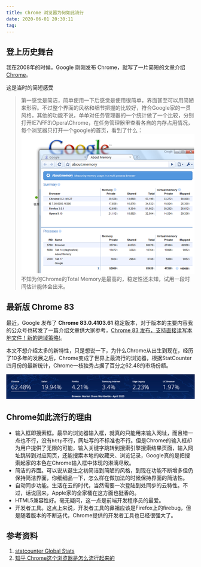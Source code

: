 ```yaml
---
title: Chrome 浏览器为何如此流行
date: 2020-06-01 20:30:11
tag: 
---
```


## 登上历史舞台

我在2008年的时候，Google 刚刚发布 Chrome，就写了一片简短的文章介绍 [Chrome](https://www.cnblogs.com/cocowool/archive/2008/09/03/1282653.html)。

这是当时的简短感受

>  第一感觉是简洁，简单使用一下后感觉是使用很简单，界面甚至可以用简陋来形容。不过整个界面的风格和细节把握的比较好，符合Google家的一贯风格，其他的功能不说，单单对任务管理器的一个统计做了一个比较，分别打开IE7\FF3\Opera\Chrome，在任务管理器里查看各自的内存占用情况，每个浏览器只打开一个google的首页，看到了什么：
> ![](20200530-chrome/090308_0210_GoogleChrom1.png)
> 不知为何Chrome的Total Memory是最高的，稳定性还未知，试用一段时间估计能体会出来。



## 最新版 Chrome 83

最近，Google 发布了 **Chrome 83.0.4103.61** 稳定版本，对于版本的主要内容我的公众号也转发了一篇介绍文章供大家参考，[Chrome 83 发布，支持直接读写本地文件！新的跨域策略!](https://mp.weixin.qq.com/s/AKLvTYUz_4HmZ_hQQgJaIA)。

本文不想介绍太多的新特性，只是想说一下，为什么Chrome从出生到现在，经历了10多年的发展之后，Chrome变成了世界上最流行的浏览器，根据StatCounter四月份的最新统计，Chrome一枝独秀占据了百分之62.48的市场份额。

![image-20200531194524767](20200530-chrome/image-20200531194524767.png)



## Chrome如此流行的理由

* 输入框即搜索框。最早的浏览器输入框，就真的只能用来输入网址，而且错一点也不行，没有`http`不行，网址写的不标准也不行。但是Chrome的输入框却为用户提供了无限的可能，输入关键字跳转到搜索引擎搜索结果页面，输入网址跳转到对应网页，还能搜索本地的收藏夹、浏览记录，Google真的是把搜索起家的本色在Chrome输入框中体现的淋漓尽致。
* 简洁的界面。可以说从诞生之初简洁到简陋的风格，到现在功能不断增多但仍保持简洁界面，你细细品一下，怎么样在做加法的时候保持界面的简洁性。
* 自动同步功能。生活在云的时代，当然需要一次登陆到处同步的云特性。不过，话说回来，Apple家的全家桶在这方面也挺香的。
* HTML5兼容性好。毫无疑问，这一点是前端开发程序员的最爱。
* 开发者工具。这点上来说，开发者工具的鼻祖应该是Firefox上的firebug，但是随着版本的不断迭代，Chrome提供的开发者工具也已经很强大了。

## 参考资料

1. [statcounter Global Stats](http://gsa.statcounter.com)
2. [知乎 Chrome这个浏览器是怎么流行起来的](https://www.zhihu.com/question/369189359)









